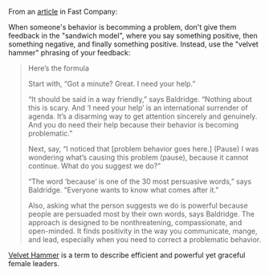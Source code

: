 From an [article](https://www.fastcompany.com/90319581/why-the-velvet-hammer-is-a-better-way-to-give-constructive-criticism) in Fast Company:

When someone's behavior is becomming a problem, don't give them feedback in the
"sandwich model", where you say something positive, then something negative,
and finally something positive. Instead, use the "velvet hammer" phrasing of
your feedback:

> Here’s the formula
> 
> Start with, “Got a minute? Great. I need your help.”
> 
> “It should be said in a way friendly,” says Baldridge. “Nothing about this is
> scary. And ‘I need your help’ is an international surrender of agenda. It’s a
> disarming way to get attention sincerely and genuinely. And you do need their
> help because their behavior is becoming problematic.”
> 
> Next, say, “I noticed that [problem behavior goes here.] (Pause) I was
> wondering what’s causing this problem (pause), because it cannot continue.
> What do you suggest we do?”
> 
> “The word ‘because’ is one of the 30 most persuasive words,” says Baldridge.
> “Everyone wants to know what comes after it.”
> 
> Also, asking what the person suggests we do is powerful because people are
> persuaded most by their own words, says Baldridge. The approach is designed
> to be nonthreatening, compassionate, and open-minded. It finds positivity in
> the way you communicate, mange, and lead, especially when you need to correct
> a problematic behavior.


[Velvet Hammer](https://www.urbandictionary.com/define.php?term=Velvet%20Hammer) is a term to describe efficient and powerful yet graceful female leaders.


